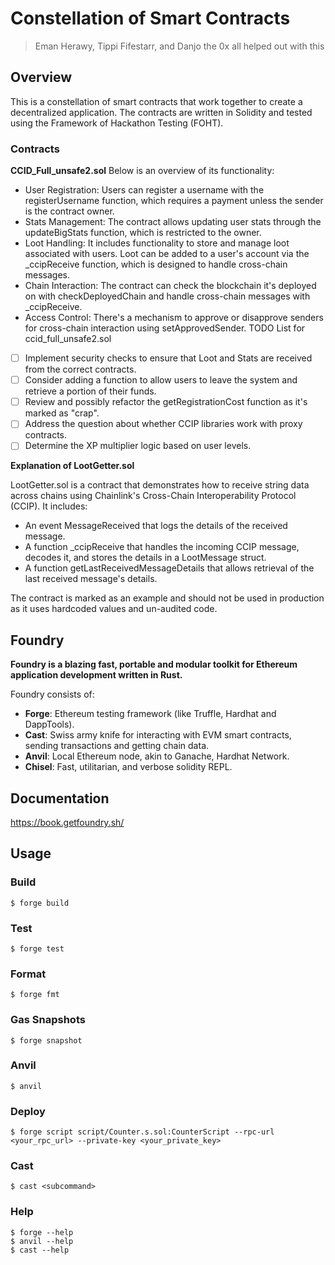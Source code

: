# Constellation of Smart Contracts

> Eman Herawy, Tippi Fifestarr, and Danjo the 0x all helped out with this

## Overview

This is a constellation of smart contracts that work together to create a decentralized application. The contracts are written in Solidity and tested using the Framework of Hackathon Testing (FOHT).

### Contracts

**CCID_Full_unsafe2.sol**
Below is an overview of its functionality:

- User Registration: Users can register a username with the registerUsername function, which requires a payment unless the sender is the contract owner.
- Stats Management: The contract allows updating user stats through the updateBigStats function, which is restricted to the owner.
- Loot Handling: It includes functionality to store and manage loot associated with users. Loot can be added to a user's account via the _ccipReceive function, which is designed to handle cross-chain messages.
- Chain Interaction: The contract can check the blockchain it's deployed on with checkDeployedChain and handle cross-chain messages with _ccipReceive.
- Access Control: There's a mechanism to approve or disapprove senders for cross-chain interaction using setApprovedSender.
TODO List for ccid_full_unsafe2.sol

- [ ] Implement security checks to ensure that Loot and Stats are received from the correct contracts.
- [ ] Consider adding a function to allow users to leave the system and retrieve a portion of their funds.
- [ ] Review and possibly refactor the getRegistrationCost function as it's marked as "crap".
- [ ] Address the question about whether CCIP libraries work with proxy contracts.
- [ ] Determine the XP multiplier logic based on user levels.

**Explanation of LootGetter.sol**

LootGetter.sol is a contract that demonstrates how to receive string data across chains using Chainlink's Cross-Chain Interoperability Protocol (CCIP). It includes:

- An event MessageReceived that logs the details of the received message.
- A function _ccipReceive that handles the incoming CCIP message, decodes it, and stores the details in a LootMessage struct.
- A function getLastReceivedMessageDetails that allows retrieval of the last received message's details.

The contract is marked as an example and should not be used in production as it uses hardcoded values and un-audited code.


## Foundry

**Foundry is a blazing fast, portable and modular toolkit for Ethereum application development written in Rust.**

Foundry consists of:

-   **Forge**: Ethereum testing framework (like Truffle, Hardhat and DappTools).
-   **Cast**: Swiss army knife for interacting with EVM smart contracts, sending transactions and getting chain data.
-   **Anvil**: Local Ethereum node, akin to Ganache, Hardhat Network.
-   **Chisel**: Fast, utilitarian, and verbose solidity REPL.

## Documentation

https://book.getfoundry.sh/

## Usage

### Build

```shell
$ forge build
```

### Test

```shell
$ forge test
```

### Format

```shell
$ forge fmt
```

### Gas Snapshots

```shell
$ forge snapshot
```

### Anvil

```shell
$ anvil
```

### Deploy

```shell
$ forge script script/Counter.s.sol:CounterScript --rpc-url <your_rpc_url> --private-key <your_private_key>
```

### Cast

```shell
$ cast <subcommand>
```

### Help

```shell
$ forge --help
$ anvil --help
$ cast --help
```
